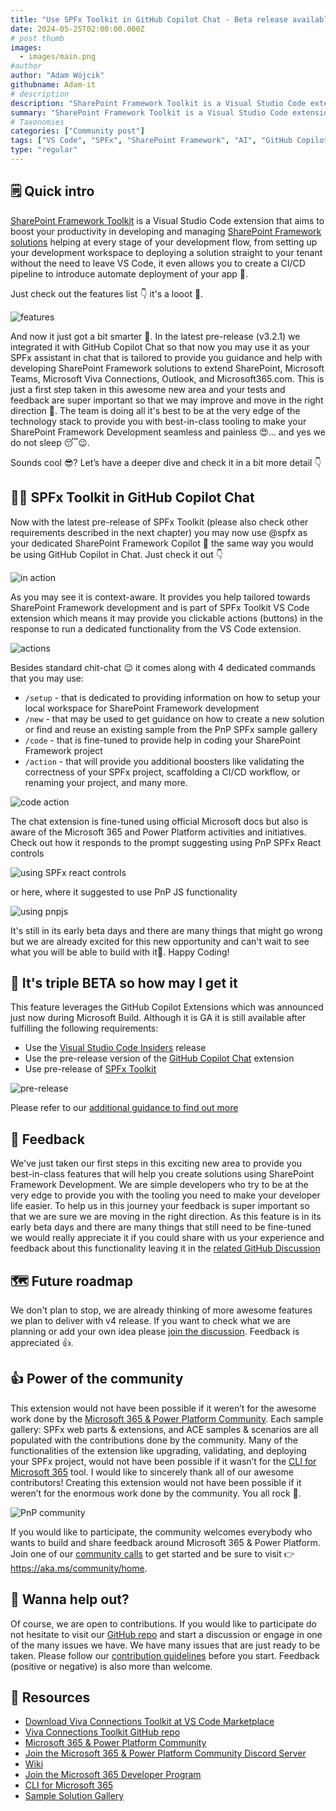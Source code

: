 ```yaml
---
title: "Use SPFx Toolkit in GitHub Copilot Chat - Beta release available!"
date: 2024-05-25T02:00:00.000Z
# post thumb
images:
  - images/main.png
#author
author: "Adam Wójcik"
githubname: Adam-it
# description
description: "SharePoint Framework Toolkit is a Visual Studio Code extension that aims to boost your productivity in developing and managing SharePoint Framework solutions helping at every stage of your development flow, from setting up your development workspace to deploying a solution straight to your tenant without the need to leave VS Code. With the SharePoint Framework, you can use modern web technologies and tools in your preferred development environment to build productive experiences and apps that are responsive and mobile-ready allowing you to create solutions to extend SharePoint, Microsoft Teams, Microsoft Viva Connections, Outlook, and Microsoft365.com."
summary: "SharePoint Framework Toolkit is a Visual Studio Code extension that aims to boost your productivity in developing and managing SharePoint Framework solutions helping at every stage of your development flow, from setting up your development workspace to deploying a solution straight to your tenant without the need to leave VS Code. With the SharePoint Framework, you can use modern web technologies and tools in your preferred development environment to build productive experiences and apps that are responsive and mobile-ready allowing you to create solutions to extend SharePoint, Microsoft Teams, Microsoft Viva Connections, Outlook, and Microsoft365.com."
# Taxonomies
categories: ["Community post"]
tags: ["VS Code", "SPFx", "SharePoint Framework", "AI", "GitHub Copilot", "Chat"]
type: "regular"
---
```


## 🗒️ Quick intro

[SharePoint Framework Toolkit](https://marketplace.visualstudio.com/items?itemName=m365pnp.viva-connections-toolkit) is a Visual Studio Code extension that aims to boost your productivity in developing and managing [SharePoint Framework solutions](https://learn.microsoft.com/sharepoint/dev/spfx/sharepoint-framework-overview?WT.mc_id=m365-15744-cxa) helping at every stage of your development flow, from setting up your development workspace to deploying a solution straight to your tenant without the need to leave VS Code, it even allows you to create a CI/CD pipeline to introduce automate deployment of your app 🚀. 

Just check out the features list 👇 it's a looot 🤯.

![features](images/features.png)

And now it just got a bit smarter 🤩. In the latest pre-release (v3.2.1) we integrated it with GitHub Copilot Chat so that now you may use it as your SPFx assistant in chat that is tailored to provide you guidance and help with developing SharePoint Framework solutions to extend SharePoint, Microsoft Teams, Microsoft Viva Connections, Outlook, and Microsoft365.com.
This is just a first step taken in this awesome new area and your tests and feedback are super important so that we may improve and move in the right direction 🚀. The team is doing all it's best to be at the very edge of the technology stack to provide you with best-in-class tooling to make your SharePoint Framework Development seamless and painless 😍... and yes we do not sleep 😴😉.

Sounds cool 😎? Let’s have a deeper dive and check it in a bit more detail 👇

## 🧠💬 SPFx Toolkit in GitHub Copilot Chat

Now with the latest pre-release of SPFx Toolkit (please also check other requirements described in the next chapter) you may now use @spfx as your dedicated SharePoint Framework Copilot 🤩 the same way you would be using GitHub Copilot in Chat. Just check it out 👇

![in action](images/chat-in-action.gif)

As you may see it is context-aware. It provides you help tailored towards SharePoint Framework development and is part of SPFx Toolkit VS Code extension which means it may provide you clickable actions (buttons) in the response to run a dedicated functionality from the VS Code extension.

![actions](images/spfx-example4.png)

Besides standard chit-chat 😉 it comes along with 4 dedicated commands that you may use:

- `/setup` - that is dedicated to providing information on how to setup your local workspace for SharePoint Framework development
- `/new` - that may be used to get guidance on how to create a new solution or find and reuse an existing sample from the PnP SPFx sample gallery
- `/code` - that is fine-tuned to provide help in coding your SharePoint Framework project
- `/action` - that will provide you additional boosters like validating the correctness of your SPFx project, scaffolding a CI/CD workflow, or renaming your project, and many more.

![code action](images/spfx-example1.png)

The chat extension is fine-tuned using official Microsoft docs but also is aware of the Microsoft 365 and Power Platform activities and initiatives. Check out how it responds to the prompt suggesting using PnP SPFx React controls

![using SPFx react controls](images/spfx-example2.png)

or here, where it suggested to use PnP JS functionality
 
![using pnpjs](images/spfx-example3.png)

It's still in its early beta days and there are many things that might go wrong but we are already excited for this new opportunity and can't wait to see what you will be able to build with it🤩. Happy Coding!

## 🧪 It's triple BETA so how may I get it

This feature leverages the GitHub Copilot Extensions which was announced just now during Microsoft Build. Although it is GA it is still available after fulfilling the following requirements:

- Use the [Visual Studio Code Insiders](https://code.visualstudio.com/insiders/) release
- Use the pre-release version of the [GitHub Copilot Chat](https://marketplace.visualstudio.com/items?itemName=GitHub.copilot-chat) extension
- Use pre-release of [SPFx Toolkit](https://marketplace.visualstudio.com/items?itemName=m365pnp.viva-connections-toolkit)

![pre-release](images/pre-release.png)

Please refer to our [additional guidance to find out more](https://github.com/pnp/vscode-viva/wiki/8.-Preview-features)

## 🙏 Feedback

We've just taken our first steps in this exciting new area to provide you best-in-class features that will help you create solutions using SharePoint Framework Development. We are simple developers who try to be at the very edge to provide you with the tooling you need to make your developer life easier. To help us in this journey your feedback is super important so that we are sure we are moving in the right direction. As this feature is in its early beta days and there are many things that still need to be fine-tuned we would really appreciate it if you could share with us your experience and feedback about this functionality leaving it in the [related GitHub Discussion](https://github.com/pnp/vscode-viva/discussions/241)

## 🗺️ Future roadmap

We don't plan to stop, we are already thinking of more awesome features we plan to deliver with v4 release. If you want to check what we are planning or add your own idea please [join the discussion](https://github.com/pnp/vscode-viva/discussions/159). Feedback is appreciated 👍.

## 👍 Power of the community

This extension would not have been possible if it weren’t for the awesome work done by the [Microsoft 365 & Power Platform Community](https://pnp.github.io/). Each sample gallery: SPFx web parts & extensions, and ACE samples & scenarios are all populated with the contributions done by the community. Many of the functionalities of the extension like upgrading, validating, and deploying your SPFx project, would not have been possible if it wasn’t for the [CLI for Microsoft 365](https://pnp.github.io/cli-microsoft365/) tool. I would like to sincerely thank all of our awesome contributors! Creating this extension would not have been possible if it weren’t for the enormous work done by the community. You all rock 🤩.

![PnP community](images/parker-pnp.png)

If you would like to participate, the community welcomes everybody who wants to build and share feedback around Microsoft 365 & Power Platform. Join one of our [community calls](https://pnp.github.io/#community) to get started and be sure to visit 👉 https://aka.ms/community/home.

## 🙋 Wanna help out?

Of course, we are open to contributions. If you would like to participate do not hesitate to visit our [GitHub repo](https://github.com/pnp/vscode-viva) and start a discussion or engage in one of the many issues we have. We have many issues that are just ready to be taken. Please follow our [contribution guidelines](https://github.com/pnp/vscode-viva/blob/main/contributing.md) before you start.
Feedback (positive or negative) is also more than welcome.

## 🔗 Resources

- [Download Viva Connections Toolkit at VS Code Marketplace](https://marketplace.visualstudio.com/items?itemName=m365pnp.viva-connections-toolkit)
- [Viva Connections Toolkit GitHub repo](https://github.com/pnp/vscode-viva)
- [Microsoft 365 & Power Platform Community](https://pnp.github.io/#home)
- [Join the Microsoft 365 & Power Platform Community Discord Server]( https://aka.ms/community/discord)
- [Wiki]( https://github.com/pnp/vscode-viva/wiki)
- [Join the Microsoft 365 Developer Program]( https://developer.microsoft.com/en-us/microsoft-365/dev-program)
- [CLI for Microsoft 365](https://pnp.github.io/cli-microsoft365/)
- [Sample Solution Gallery]( https://adoption.microsoft.com/en-us/sample-solution-gallery/)
